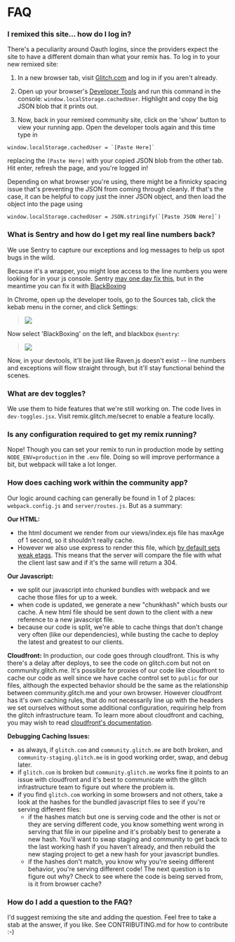 # FAQ

### I remixed this site... how do I log in?

There's a peculiarity around Oauth logins, since the providers expect the site to have a different domain than what your remix has.  To log in to your new remixed site:

1. In a new browser tab, visit [Glitch.com](https://glitch.com) and log in if you aren't already.

2. Open up your browser's [Developer Tools](https://webmasters.stackexchange.com/a/77337/2628) and run this command in the console: `window.localStorage.cachedUser`.  Highlight and copy the big JSON blob that it prints out.
  
3. Now, back in your remixed community site, click on the 'show' button to view your running app.  Open the developer tools again and this time type in
  
  ```
  window.localStorage.cachedUser = `[Paste Here]`
  ```
  
replacing the `[Paste Here]` with your copied JSON blob from the other tab. Hit enter, refresh the page, and you're logged in! 

Depending on what browser you're using, there might be a finnicky spacing issue that's preventing the JSON from coming through cleanly.  If that's the case, it can be helpful to copy just the inner JSON object, and then load the object into the page using 
```
window.localStorage.cachedUser = JSON.stringify(`[Paste JSON Here]`)
```

### What is Sentry and how do I get my real line numbers back?

We use Sentry to capture our exceptions and log messages to help us spot bugs in the wild.

Because it's a wrapper, you might lose access to the line numbers you were looking for in your js console. Sentry [may one day fix this](https://github.com/getsentry/sentry-javascript/issues/1003), but in the meantime you can fix it with [BlackBoxing](https://developer.chrome.com/devtools/docs/blackboxing)

In Chrome, open up the developer tools, go to the Sources tab, click the kebab menu in the corner, and click Settings:

> ![](https://cdn.glitch.com/02863ac1-a499-4a41-ac9c-41792950000f%2Fdevtools-settings.PNG?1534365344027)

Now select 'BlackBoxing' on the left, and blackbox `@sentry`:

> ![](https://cdn.glitch.com/02863ac1-a499-4a41-ac9c-41792950000f%2Fblackbox-raven-js.PNG?1534365343672)

Now, in your devtools, it'll be just like Raven.js doesn't exist -- line numbers and exceptions will flow straight through, but it'll stay functional behind the scenes.


### What are dev toggles?

We use them to hide features that we're still working on. The code lives in `dev-toggles.jsx`. Visit remix.glitch.me/secret to enable a feature locally.


### Is any configuration required to get my remix running?

Nope! Though you can set your remix to run in production mode by setting `NODE_ENV=production` in the `.env` file. Doing so will improve performance a bit, but webpack will take a lot longer.


### How does caching work within the community app? 

Our logic around caching can generally be found in 1 of 2 places: `webpack.config.js` and `server/routes.js`. But as a summary:

**Our HTML:**
- the html document we render from our views/index.ejs file has maxAge of 1 second, so it shouldn't really cache.
- However we also use express to render this file, which [by default sets weak etags](http://expressjs.com/en/api.html#app.settings.table). This means that the server will compare the file with what the client last saw and if it's the same will return a 304.

**Our Javascript:** 
- we split our javascript into chunked bundles with webpack and we cache those files for up to a week. 
- when code is updated, we generate a new "chunkhash" which busts our cache. A new html file should be sent down to the client with a new reference to a new javascript file. 
- because our code is split, we're able to cache things that don't change very often (like our dependencies), while busting the cache to deploy the latest and greatest to our clients. 

**Cloudfront:**
In production, our code goes through cloudfront. This is why there's a delay after deploys, to see the code on glitch.com but not on community.glitch.me. It's possible for proxies of our code like cloudfront to cache our code as well since we have cache control set to `public` for our files, although the expected behavior should be the same as the relationship between community.glitch.me and your own browser. However cloudfront has it's own caching rules, that do not necessarily line up with the headers we set ourselves without some additional configuration, requiring help from the glitch infrastructure team. To learn more about cloudfront and caching, you may wish to read [cloudfront's documentation](https://docs.aws.amazon.com/AmazonCloudFront/latest/DeveloperGuide/ConfiguringCaching.html).

**Debugging Caching Issues:**
- as always, if `glitch.com` and `community.glitch.me` are both broken, and `community-staging.glitch.me` is in good working order, swap, and debug later.
- if `glitch.com` is broken but `community.glitch.me` works fine it points to an issue with cloudfront and it's best to communicate with the glitch infrastructure team to figure out where the problem is.
- if you find `glitch.com` working in some browsers and not others, take a look at the hashes for the bundled javascript files to see if you're serving different files:
    - if the hashes match but one is serving code and the other is not or they are serving different code, you know something went wrong in serving that file in our pipeline and it's probably best to generate a new hash. You'll want to swap staging and community to get back to the last working hash if you haven't already, and then rebuild the new staging project to get a new hash for your javascript bundles. 
    - if the hashes don't match, you know why you're seeing different behavior, you're serving different code! The next question is to figure out why? Check to see where the code is being served from, is it from browser cache?

### How do I add a question to the FAQ?

I'd suggest remixing the site and adding the question.  Feel free to take a stab at the answer, if you like.  See CONTRIBUTING.md for how to contribute :-)